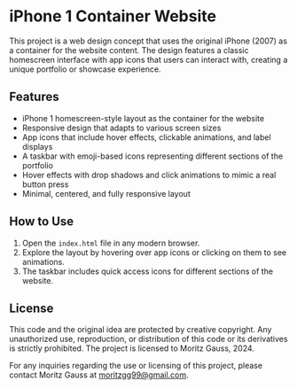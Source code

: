 # iPhone 1 Container Website

This project is a web design concept that uses the original iPhone (2007) as a container for the website content. The design features a classic homescreen interface with app icons that users can interact with, creating a unique portfolio or showcase experience.

## Features

- iPhone 1 homescreen-style layout as the container for the website
- Responsive design that adapts to various screen sizes
- App icons that include hover effects, clickable animations, and label displays
- A taskbar with emoji-based icons representing different sections of the portfolio
- Hover effects with drop shadows and click animations to mimic a real button press
- Minimal, centered, and fully responsive layout

## How to Use

1. Open the `index.html` file in any modern browser.
2. Explore the layout by hovering over app icons or clicking on them to see animations.
3. The taskbar includes quick access icons for different sections of the website.

## License

This code and the original idea are protected by creative copyright. Any unauthorized use, reproduction, or distribution of this code or its derivatives is strictly prohibited. The project is licensed to Moritz Gauss, 2024.

For any inquiries regarding the use or licensing of this project, please contact Moritz Gauss at moritzgg99@gmail.com.
